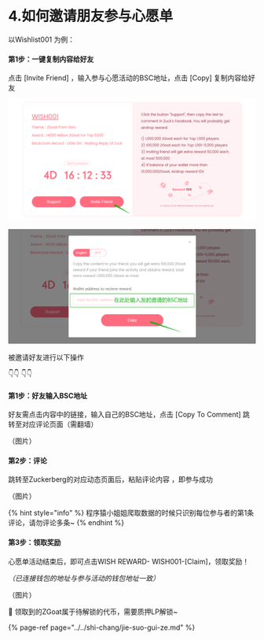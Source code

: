 # 4.如何邀请朋友参与心愿单

以Wishlist001 为例：

#### 第1步：一键复制内容给好友

点击 \[Invite Friend\] ，输入参与心愿活动的BSC地址，点击 \[Copy\] 复制内容给好友

![](../../.gitbook/assets/ru-he-yao-qing-peng-you-can-yu-xin-yuan-dan-1.png)

![](../../.gitbook/assets/ru-he-yao-qing-peng-you-can-yu-xin-yuan-dan-2.png)



被邀请好友进行以下操作

👇👇 👇👇

#### 第1步：好友输入BSC地址

好友需点击内容中的链接，输入自己的BSC地址，点击 \[Copy To Comment\] 跳转至对应评论页面（需翻墙）

（图片）

#### 第2步：评论

跳转至Zuckerberg的对应动态页面后，粘贴评论内容 ，即参与成功

（图片）

{% hint style="info" %}
程序猿小姐姐爬取数据的时候只识别每位参与者的第1条评论，请勿评论多条~
{% endhint %}

#### 第3步：领取奖励

心愿单活动结束后，即可点击WISH REWARD- WISH001-\[Claim\]，领取奖励！

_（已连接钱包的地址与参与活动的钱包地址一致）_

（图片）



📍  领取到的ZGoat属于待解锁的代币，需要质押LP解锁~

{% page-ref page="../../shi-chang/jie-suo-gui-ze.md" %}

